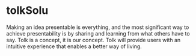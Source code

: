 # tolkSolu
Making an idea presentable is everything, and the most significant way to achieve presentability is by sharing and learning from what others have to say. Tolk is a concept, it is our concept. Tolk will provide users with an intuitive experience that enables a better way of living. 

